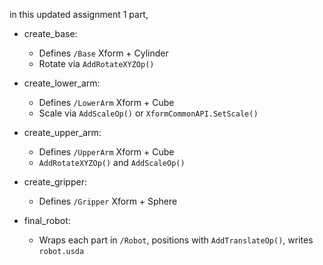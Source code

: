 in this updated assignment 1 part,
- create_base:  
  - Defines `/Base` Xform + Cylinder  
  - Rotate via `AddRotateXYZOp()`

- create_lower_arm:
  - Defines `/LowerArm` Xform + Cube  
  - Scale via `AddScaleOp()` or `XformCommonAPI.SetScale()`

- create_upper_arm: 
  - Defines `/UpperArm` Xform + Cube  
  - `AddRotateXYZOp()` and `AddScaleOp()`

- create_gripper: 
  - Defines `/Gripper` Xform + Sphere  

- final_robot:
  - Wraps each part in `/Robot`, positions with `AddTranslateOp()`, writes `robot.usda`
